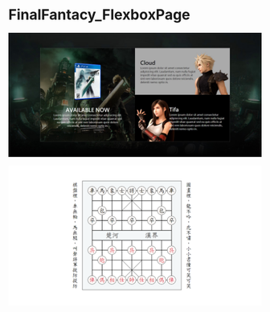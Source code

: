 # FinalFantacy_FlexboxPage

![ff7](./images/ff7.jpg "ff7")

![chinese_chess](./images/chinese_chess.png "chinese_chess")